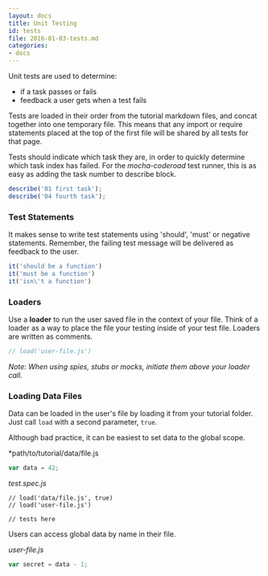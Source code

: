```yaml
---
layout: docs
title: Unit Testing
id: tests
file: 2016-01-03-tests.md
categories:
- docs
---
```


Unit tests are used to determine:

* if a task passes or fails
* feedback a user gets when a test fails

Tests are loaded in their order from the tutorial markdown files, and concat together into one temporary file. This means that any import or require statements placed at the top of the first file will be shared by all tests for that page.

Tests should indicate which task they are, in order to quickly determine which task index has failed. For the *mocha-coderoad* test runner, this is as easy as adding the task number to describe block.

```js
describe('01 first task');
describe('04 fourth task');
```

### Test Statements

It makes sense to write test statements using 'should', 'must' or negative statements. Remember, the failing test message will be delivered as feedback to the user.

```js
it('should be a function')
it('must be a function')
it('isn\'t a function')
```

### Loaders

Use a **loader** to run the user saved file in the context of your file. Think of a loader as a way to place the file your testing inside of your test file. Loaders are written as comments.

```js
// load('user-file.js')
```

*Note: When using spies, stubs or mocks, initiate them above your loader call.*



### Loading Data Files

Data can be loaded in the user's file by loading it from your tutorial folder. Just call `load` with a second parameter, `true`.

Although bad practice, it can be easiest to set data to the global scope.

*path/to/tutorial/data/file.js
```js
var data = 42;
```

*test.spec.js*
```
// load('data/file.js', true)
// load('user-file.js')

// tests here
```

Users can access global data by name in their file.

*user-file.js*
```js
var secret = data - 1;
```
